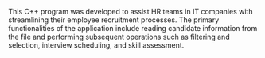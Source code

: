 This C++ program was developed to assist HR teams in IT companies with streamlining their 
employee recruitment processes. The primary functionalities of the application include reading 
candidate information from the file and performing subsequent operations such as filtering and 
selection, interview scheduling, and skill assessment. 
